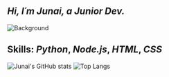 ## *Hi, I´m Junai, a Junior Dev.*

![Background](https://i.pinimg.com/originals/d4/c1/7d/d4c17d48d9e0a5ac9986887163f435ec.jpg)

## Skills: *Python*, *Node.js*, *HTML*, *CSS*

![Junai's GitHub stats](https://github-readme-stats.vercel.app/api?username=Junai22&show_icons=true&theme=radical)
![Top Langs](https://github-readme-stats.vercel.app/api/top-langs/?username=Junai22&show_icons=true&theme=radical)

